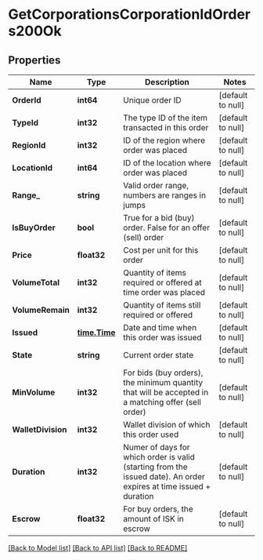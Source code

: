 # GetCorporationsCorporationIdOrders200Ok

## Properties
Name | Type | Description | Notes
------------ | ------------- | ------------- | -------------
**OrderId** | **int64** | Unique order ID | [default to null]
**TypeId** | **int32** | The type ID of the item transacted in this order | [default to null]
**RegionId** | **int32** | ID of the region where order was placed | [default to null]
**LocationId** | **int64** | ID of the location where order was placed | [default to null]
**Range_** | **string** | Valid order range, numbers are ranges in jumps | [default to null]
**IsBuyOrder** | **bool** | True for a bid (buy) order. False for an offer (sell) order | [default to null]
**Price** | **float32** | Cost per unit for this order | [default to null]
**VolumeTotal** | **int32** | Quantity of items required or offered at time order was placed | [default to null]
**VolumeRemain** | **int32** | Quantity of items still required or offered | [default to null]
**Issued** | [**time.Time**](time.Time.md) | Date and time when this order was issued | [default to null]
**State** | **string** | Current order state | [default to null]
**MinVolume** | **int32** | For bids (buy orders), the minimum quantity that will be accepted in a matching offer (sell order) | [default to null]
**WalletDivision** | **int32** | Wallet division of which this order used | [default to null]
**Duration** | **int32** | Numer of days for which order is valid (starting from the issued date). An order expires at time issued + duration | [default to null]
**Escrow** | **float32** | For buy orders, the amount of ISK in escrow | [default to null]

[[Back to Model list]](../README.md#documentation-for-models) [[Back to API list]](../README.md#documentation-for-api-endpoints) [[Back to README]](../README.md)


